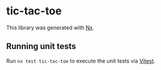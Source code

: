 # tic-tac-toe

This library was generated with [Nx](https://nx.dev).

## Running unit tests

Run `nx test tic-tac-toe` to execute the unit tests via [Vitest](https://vitest.dev/).
